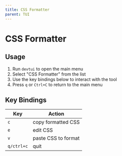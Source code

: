 ```yaml
---
title: CSS Formatter
parent: TUI
---
```


# CSS Formatter

## Usage

1. Run `devtui` to open the main menu
2. Select "CSS Formatter" from the list
3. Use the key bindings below to interact with the tool
4. Press `q` or `Ctrl+C` to return to the main menu

## Key Bindings

| Key | Action |
|-----|--------|
| `c` | copy formatted CSS |
| `e` | edit CSS |
| `v` | paste CSS to format |
| `q/ctrl+c` | quit |



